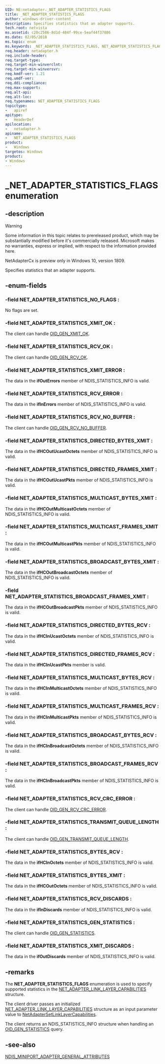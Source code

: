 ```yaml
---
UID: NE:netadapter._NET_ADAPTER_STATISTICS_FLAGS
title: _NET_ADAPTER_STATISTICS_FLAGS
author: windows-driver-content
description: Specifies statistics that an adapter supports.
tech.root: netvista
ms.assetid: c20c2586-8d1d-484f-99ce-5eaf44f37886
ms.date: 02/05/2018
ms.topic: enum
ms.keywords: _NET_ADAPTER_STATISTICS_FLAGS, NET_ADAPTER_STATISTICS_FLAGS, 
req.header: netadapter.h
req.include-header:
req.target-type:
req.target-min-winverclnt:
req.target-min-winversvr:
req.kmdf-ver: 1.21
req.umdf-ver:
req.ddi-compliance:
req.max-support:
req.alt-api:
req.alt-loc:
req.typenames: NET_ADAPTER_STATISTICS_FLAGS
topictype: 
-	apiref
apitype: 
-	HeaderDef
apilocation: 
-	netadapter.h
apiname: 
-	NET_ADAPTER_STATISTICS_FLAGS
product:
-	Windows
targetos: Windows
product:
- Windows
---
```


# _NET_ADAPTER_STATISTICS_FLAGS enumeration

## -description

> [!WARNING]
> Some information in this topic relates to prereleased product, which may be substantially modified before it's commercially released. Microsoft makes no warranties, express or implied, with respect to the information provided here.
>
> NetAdapterCx is preview only in Windows 10, version 1809.

Specifies statistics that an adapter supports.

## -enum-fields

### -field NET_ADAPTER_STATISTICS_NO_FLAGS : 
No flags are set.

### -field NET_ADAPTER_STATISTICS_XMIT_OK : 
The client can handle [OID_GEN_XMIT_OK](https://docs.microsoft.com/windows-hardware/drivers/network/oid-gen-xmit-ok).

### -field NET_ADAPTER_STATISTICS_RCV_OK : 
The client can handle [OID_GEN_RCV_OK](https://docs.microsoft.com/windows-hardware/drivers/network/oid-gen-rcv-ok).

### -field NET_ADAPTER_STATISTICS_XMIT_ERROR : 
The data in the **ifOutErrors** member of NDIS_STATISTICS_INFO is valid.

### -field NET_ADAPTER_STATISTICS_RCV_ERROR : 
The data in the **ifInErrors** member of NDIS_STATISTICS_INFO is valid.

### -field NET_ADAPTER_STATISTICS_RCV_NO_BUFFER : 
The client can handle [OID_GEN_RCV_NO_BUFFER](https://docs.microsoft.com/windows-hardware/drivers/network/oid-gen-rcv-no-buffer).

### -field NET_ADAPTER_STATISTICS_DIRECTED_BYTES_XMIT : 
The data in the **ifHCOutUcastOctets** member of NDIS_STATISTICS_INFO is valid.

### -field NET_ADAPTER_STATISTICS_DIRECTED_FRAMES_XMIT : 
The data in the **ifHCOutUcastPkts** member of NDIS_STATISTICS_INFO is valid.

### -field NET_ADAPTER_STATISTICS_MULTICAST_BYTES_XMIT : 
The data in the **ifHCOutMulticastOctets** member of NDIS_STATISTICS_INFO is valid.

### -field NET_ADAPTER_STATISTICS_MULTICAST_FRAMES_XMIT : 
The data in the **ifHCOutMulticastPkts** member of NDIS_STATISTICS_INFO is valid.

### -field NET_ADAPTER_STATISTICS_BROADCAST_BYTES_XMIT : 
The data in the **ifHCOutBroadcastOctets** member of NDIS_STATISTICS_INFO is valid.

### -field NET_ADAPTER_STATISTICS_BROADCAST_FRAMES_XMIT : 
The data in the **ifHCOutBroadcastPkts** member of NDIS_STATISTICS_INFO is valid.

### -field NET_ADAPTER_STATISTICS_DIRECTED_BYTES_RCV : 
The data in the **ifHCInUcastOctets** member of NDIS_STATISTICS_INFO is valid.

### -field NET_ADAPTER_STATISTICS_DIRECTED_FRAMES_RCV : 
The data in the **ifHCInUcastPkts** member is valid.

### -field NET_ADAPTER_STATISTICS_MULTICAST_BYTES_RCV : 
The data in the **ifHCInMulticastOctets** member of NDIS_STATISTICS_INFO is valid.

### -field NET_ADAPTER_STATISTICS_MULTICAST_FRAMES_RCV : 
The data in the **ifHCInMulticastPkts** member of NDIS_STATISTICS_INFO is valid.

### -field NET_ADAPTER_STATISTICS_BROADCAST_BYTES_RCV : 
The data in the **ifHCInBroadcastOctets** member of NDIS_STATISTICS_INFO is valid.

### -field NET_ADAPTER_STATISTICS_BROADCAST_FRAMES_RCV : 
The data in the **ifHCInBroadcastPkts** member of NDIS_STATISTICS_INFO is valid.

### -field NET_ADAPTER_STATISTICS_RCV_CRC_ERROR : 
The client can handle [OID_GEN_RCV_CRC_ERROR](https://docs.microsoft.com/windows-hardware/drivers/network/oid-gen-rcv-crc-error).

### -field NET_ADAPTER_STATISTICS_TRANSMIT_QUEUE_LENGTH : 
The client can handle [OID_GEN_TRANSMIT_QUEUE_LENGTH](https://docs.microsoft.com/windows-hardware/drivers/network/oid-gen-rcv-crc-error).

### -field NET_ADAPTER_STATISTICS_BYTES_RCV : 
The data in the **ifHCInOctets** member of NDIS_STATISTICS_INFO is valid.

### -field NET_ADAPTER_STATISTICS_BYTES_XMIT : 
The data in the **ifHCOutOctets** member of NDIS_STATISTICS_INFO is valid.

### -field NET_ADAPTER_STATISTICS_RCV_DISCARDS : 
The data in the **ifInDiscards** member of NDIS_STATISTICS_INFO is valid.

### -field NET_ADAPTER_STATISTICS_GEN_STATISTICS : 
The client can handle [OID_GEN_STATISTICS](https://docs.microsoft.com/windows-hardware/drivers/network/oid-gen-statistics).

### -field NET_ADAPTER_STATISTICS_XMIT_DISCARDS : 
The data in the **ifOutDiscards** member of NDIS_STATISTICS_INFO is valid.


## -remarks

The **NET_ADAPTER_STATISTICS_FLAGS** enumeration is used to specify supported statistics in the [NET_ADAPTER_LINK_LAYER_CAPABILITIES](ns-netadapter-_net_adapter_link_layer_capabilities.md) structure.

The client driver passes an initialized [NET_ADAPTER_LINK_LAYER_CAPABILITIES](ns-netadapter-_net_adapter_link_layer_capabilities.md) structure as an input parameter value to [NetAdapterSetLinkLayerCapabilities](nf-netadapter-netadaptersetlinklayercapabilities.md).

The client returns an NDIS_STATISTICS_INFO structure when handling an [OID_GEN_STATISTICS](https://docs.microsoft.com/windows-hardware/drivers/network/oid-gen-statistics) query.



## -see-also

[NDIS_MINIPORT_ADAPTER_GENERAL_ATTRIBUTES](../ndis/ns-ndis-_ndis_miniport_adapter_general_attributes.md)
